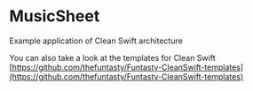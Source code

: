 # MusicSheet
Example application of Clean Swift architecture

You can also take a look at the templates for Clean Swift 
[https://github.com/thefuntasty/Funtasty-CleanSwift-templates](https://github.com/thefuntasty/Funtasty-CleanSwift-templates)
